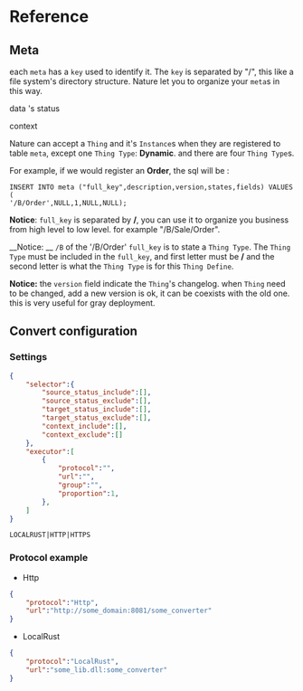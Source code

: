 # Reference

## Meta

each `meta` has a `key` used to identify it. The `key` is separated by "/",  this like a file system's directory structure. Nature let you to organize your `meta`s in this way.

data 's status

context

Nature can accept a `Thing` and it's `Instance`s when they are registered to table `meta`, except one `Thing Type`: __Dynamic__. and there are four `Thing Type`s.

For example, if we would register an __Order__, the sql  will be :

```sqlite
INSERT INTO meta ("full_key",description,version,states,fields) VALUES (
'/B/Order',NULL,1,NULL,NULL);
```

__Notice__:  `full_key` is separated by __/__,  you can use it to organize you business from high level to low level. for example "/B/Sale/Order".

__Notice: __ `/B` of the '/B/Order' `full_key` is to state a `Thing Type`. The `Thing Type` must be included in the `full_key`, and first letter must be __/__ and the second letter is what the `Thing Type`  is for this `Thing Define`.

__Notice:__ the `version` field indicate the `Thing`'s  changelog. when `Thing` need to be changed, add a new version is ok,  it can be coexists with the old one.  this is very useful for gray deployment.

## Convert configuration

### <a id='settings' />Settings

```json
{
    "selector":{
        "source_status_include":[],
        "source_status_exclude":[],
        "target_status_include":[],
        "target_status_exclude":[],
        "context_include":[],
        "context_exclude":[]
    },
    "executor":[
        {
            "protocol":"",
            "url":"",
            "group":"",
            "proportion":1,
    	},
    ]
}
```

```
LOCALRUST|HTTP|HTTPS
```

### Protocol example

- Http

```json
{
    "protocol":"Http",
    "url":"http://some_domain:8081/some_converter"
}
```

- LocalRust

```json
{
    "protocol":"LocalRust",
    "url":"some_lib.dll:some_converter"
}
```

  